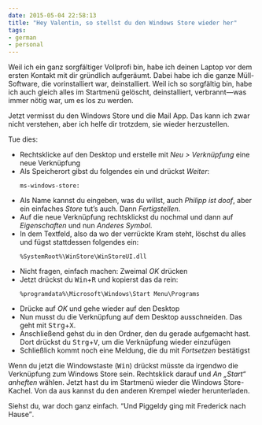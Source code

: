 ```yaml
---
date: 2015-05-04 22:58:13
title: "Hey Valentin, so stellst du den Windows Store wieder her"
tags:
- german
- personal
---
```

Weil ich ein ganz sorgfältiger Vollprofi bin, habe ich deinen Laptop vor dem ersten Kontakt mit dir gründlich aufgeräumt. Dabei habe ich die ganze Müll-Software, die vorinstalliert war, deinstalliert. Weil ich so sorgfältig bin, habe ich auch gleich alles im Startmenü gelöscht, deinstalliert, verbrannt—was immer nötig war, um es los zu werden.

Jetzt vermisst du den Windows Store und die Mail App. Das kann ich zwar nicht verstehen, aber ich helfe dir trotzdem, sie wieder herzustellen.

Tue dies:

<ul>
    <li>
        Rechtsklicke auf den Desktop und erstelle mit <em>Neu &gt; Verknüpfung</em> eine neue Verknüpfung
    </li>
    <li>
        Als Speicherort gibst du folgendes ein und drückst <em>Weiter</em>:<br>
        <pre><code>ms-windows-store:</code></pre>
    </li>
    <li>
        Als Name kannst du eingeben, was du willst, auch <em>Philipp ist doof</em>, aber ein einfaches <em>Store</em> tut’s auch. Dann <em>Fertigstellen</em>.
    </li>
    <li>
        Auf die neue Verknüpfung rechtsklickst du nochmal und dann auf <em>Eigenschaften</em> und nun <em>Anderes Symbol</em>.
    </li>
    <li>
        In dem Textfeld, also da wo der verrückte Kram steht, löschst du alles und fügst stattdessen folgendes ein:<br>
        <pre><code>%SystemRoot%\WinStore\WinStoreUI.dll</code></pre>
    </li>
    <li>
        Nicht fragen, einfach machen: Zweimal <em>OK</em> drücken
    </li>
    <li>
        Jetzt drückst du <kbd>Win</kbd>+<kbd>R</kbd> und kopierst das da rein:<br>
        <pre><code>%programdata%\Microsoft\Windows\Start Menu\Programs</code></pre>
    </li>
    <li>
        Drücke auf <em>OK</em> und gehe wieder auf den Desktop
    </li>
    <li>
        Nun musst du die Verknüpfung auf dem Desktop ausschneiden. Das geht mit <kbd>Strg</kbd>+<kbd>X</kbd>.
    </li>
    <li>
        Anschließend gehst du in den Ordner, den du gerade aufgemacht hast. Dort drückst du <kbd>Strg</kbd>+<kbd>V</kbd>, um die Verknüpfung wieder einzufügen
    </li>
    <li>
        Schließlich kommt noch eine Meldung, die du mit <em>Fortsetzen</em> bestätigst
    </li>
</ul>

Wenn du jetzt die Windowstaste (<kbd>Win</kbd>) drückst müsste da irgendwo die Verknüpfung zum Windows Store sein. Rechtsklick darauf und _An „Start“ anheften_ wählen. Jetzt hast du im Startmenü wieder die Windows Store-Kachel. Von da aus kannst du den anderen Krempel wieder herunterladen.

<p>Siehst du, war doch ganz einfach. <q>Und Piggeldy ging mit Frederick nach Hause</q>.</p>
